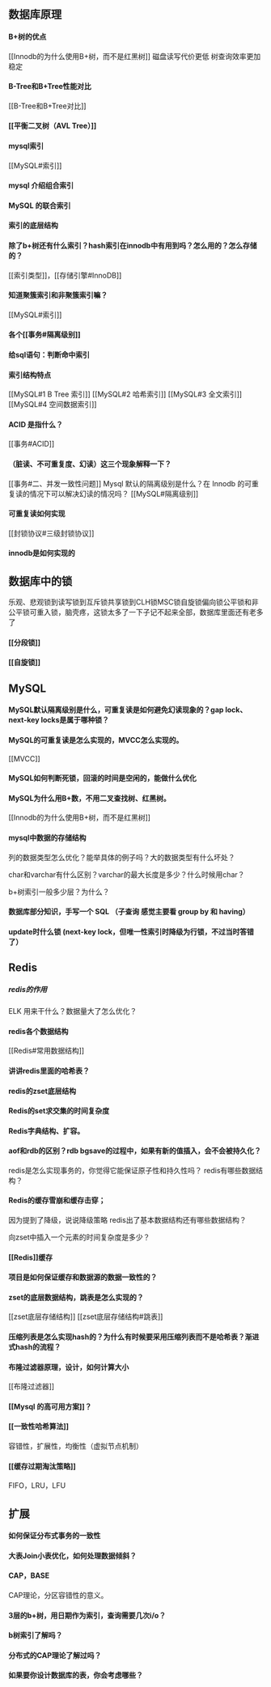## 数据库原理

#### B+树的优点
[[Innodb的为什么使用B+树，而不是红黑树]]
磁盘读写代价更低
树查询效率更加稳定
####   B-Tree和B+Tree性能对比
[[B-Tree和B+Tree对比]]
 #### [[平衡二叉树（AVL Tree）]] 

#### mysql索引 
[[MySQL#索引]]
#### mysql  介绍组合索引
#### MySQL 的联合索引
#### 索引的底层结构
#### 除了b+树还有什么索引？hash索引在innodb中有用到吗？怎么用的？怎么存储的？
[[索引类型]]，[[存储引擎#InnoDB]]
#### 知道聚簇索引和非聚簇索引嘛？
[[MySQL#索引]]
#### 各个[[事务#隔离级别]]
#### 给sql语句：判断命中索引 
#### 索引结构特点
[[MySQL#1 B Tree 索引]]
[[MySQL#2 哈希索引]]
[[MySQL#3 全文索引]]
[[MySQL#4 空间数据索引]]
#### ACID 是指什么？
[[事务#ACID]]
#### （脏读、不可重复度、幻读）这三个现象解释一下？
[[事务#二、并发一致性问题]]
Mysql 默认的隔离级别是什么？在 Innodb 的可重复读的情况下可以解决幻读的情况吗？
[[MySQL#隔离级别]]

#### 可重复读如何实现
[[封锁协议#三级封锁协议]]
#### innodb是如何实现的
## 数据库中的锁
乐观、悲观锁到读写锁到互斥锁共享锁到CLH锁MSC锁自旋锁偏向锁公平锁和非公平锁可重入锁，脑壳疼，这锁太多了一下子记不起来全部，数据库里面还有老多了
#### [[分段锁]]
#### [[自旋锁]]

## MySQL
#### MySQL默认隔离级别是什么，可重复读是如何避免幻读现象的？gap lock、next-key locks是属于哪种锁？
#### MySQL的可重复读是怎么实现的，MVCC怎么实现的。
[[MVCC]]
####  MySQL如何判断死锁，回滚的时间是空闲的，能做什么优化

#### MySQL为什么用B+数，不用二叉查找树、红黑树。
[[Innodb的为什么使用B+树，而不是红黑树]]
#### mysql中数据的存储结构

列的数据类型怎么优化？能举具体的例子吗？大的数据类型有什么坏处？

char和varchar有什么区别？varchar的最大长度是多少？什么时候用char？

b+树索引一般多少层？为什么？

#### 数据库部分知识，手写一个 SQL （子查询 感觉主要看 group by 和 having）

 
 #### update时什么锁 (next-key lock，但唯一性索引时降级为行锁，不过当时答错了）






## Redis
##### redis的作用 
ELK 用来干什么？数据量大了怎么优化？
#### redis各个数据结构
[[Redis#常用数据结构]]
#### 讲讲redis里面的哈希表？
#### redis的zset底层结构 
#### Redis的set求交集的时间复杂度
####  Redis字典结构、扩容。
#### aof和rdb的区别？rdb bgsave的过程中，如果有新的值插入，会不会被持久化？
redis是怎么实现事务的，你觉得它能保证原子性和持久性吗？
redis有哪些数据结构？
#### Redis的缓存雪崩和缓存击穿； 
因为提到了降级，说说降级策略
redis出了基本数据结构还有哪些数据结构？

向zset中插入一个元素的时间复杂度是多少？

#### [[Redis]]缓存
#### 项目是如何保证缓存和数据源的数据一致性的？

#### zset的底层数据结构，跳表是怎么实现的？ 
[[zset底层存储结构]]
[[zset底层存储结构#跳表]]

#### 压缩列表是怎么实现hash的？为什么有时候要采用压缩列表而不是哈希表？渐进式hash的流程？


#### 布隆过滤器原理，设计，如何计算大小
[[布隆过滤器]]

#### [[Mysql 的高可用方案]]？
#### [[一致性哈希算法]]
容错性，扩展性，均衡性（虚拟节点机制）
#### [[缓存过期淘汰策略]]
FIFO，LRU，LFU

## 扩展
####  如何保证分布式事务的一致性 
#### 大表Join小表优化，如何处理数据倾斜？
#### CAP，BASE
CAP理论，分区容错性的意义。


#### 3层的b+树，用日期作为索引，查询需要几次i/o？

#### b树索引了解吗？

#### 分布式的CAP理论了解过吗？

#### 如果要你设计数据库的表，你会考虑哪些？